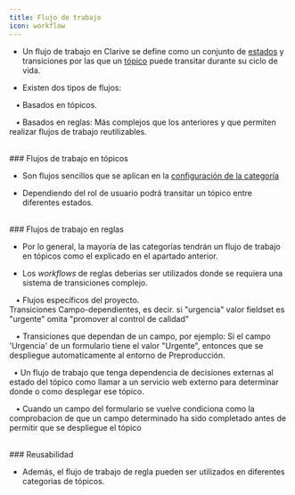 ```yaml
---
title: Flujo de trabajo
icon: workflow
---
```


* Un flujo de trabajo en Clarive se define como un conjunto de [estados](es/Conceptos/status) y transiciones por las que un [tópico](es/Conceptos/topic) puede transitar durante su ciclo de vida.

* Existen dos tipos de flujos: <br />

&nbsp; &nbsp;• Basados en tópicos. <br />

&nbsp; &nbsp;• Basados en reglas:  Más complejos que los anteriores y que permiten realizar flujos de trabajo reutilizables. <br />

<br />
### Flujos de trabajo en tópicos

* Son flujos sencillos que se aplican en la [configuración de la categoría](es/Administrador/topics)

* Dependiendo del rol de usuario podrá transitar un tópico entre diferentes estados. 

<br />
### Flujos de trabajo en reglas

* Por lo general, la mayoría de las categorías tendrán un flujo de trabajo en tópicos como el explicado en el apartado anterior.

* Los *workflows* de reglas deberias ser utilizados donde se requiera una sistema de transiciones complejo. <br />

&nbsp; &nbsp;• Flujos específicos del proyecto. <br />
Transiciones Campo-dependientes, es decir. si "urgencia" valor fieldset es "urgente" omita "promover al control de calidad"

&nbsp; &nbsp;• Transiciones que dependan de un campo, por ejemplo: Si el campo 'Urgencia' de un formulario tiene el valor "Urgente", entonces que se despliegue automaticamente al entorno de Preproducción. <br />



&nbsp;&nbsp;• Un flujo de trabajo que tenga dependencia de decisiones externas al estado del tópico como llamar a un servicio web externo para determinar donde o como desplegar ese tópico. <br />



&nbsp;&nbsp; • Cuando un campo del formulario se vuelve condiciona como la comprobacion de que un campo determinado ha sido completado antes de permitir que se despliegue el tópico


<br />
### Reusabilidad

* Además, el flujo de trabajo de regla pueden ser utilizados en diferentes categorias de tópicos.